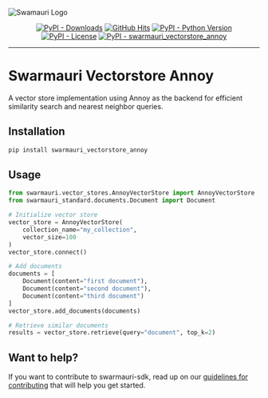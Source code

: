 
![Swamauri Logo](https://res.cloudinary.com/dbjmpekvl/image/upload/v1730099724/Swarmauri-logo-lockup-2048x757_hww01w.png)

<p align="center">
    <a href="https://pypi.org/project/swarmauri_vectorstore_annoy/">
        <img src="https://img.shields.io/pypi/dm/swarmauri_vectorstore_annoy" alt="PyPI - Downloads"/></a>
    <a href="https://github.com/swarmauri/swarmauri-sdk/pkgs/community/swarmauri_vectorstore_annoy/README.md">
        <img src="https://hits.seeyoufarm.com/api/count/incr/badge.svg?url=https://github.com/swarmauri/swarmauri-sdk/pkgs/community/swarmauri_vectorstore_annoy/README.md&count_bg=%2379C83D&title_bg=%23555555&icon=&icon_color=%23E7E7E7&title=hits&edge_flat=false" alt="GitHub Hits"/></a>
    <a href="https://pypi.org/project/swarmauri_vectorstore_annoy/">
        <img src="https://img.shields.io/pypi/pyversions/swarmauri_vectorstore_annoy" alt="PyPI - Python Version"/></a>
    <a href="https://pypi.org/project/swarmauri_vectorstore_annoy/">
        <img src="https://img.shields.io/pypi/l/swarmauri_vectorstore_annoy" alt="PyPI - License"/></a>
    <a href="https://pypi.org/project/swarmauri_vectorstore_annoy/">
        <img src="https://img.shields.io/pypi/v/swarmauri_vectorstore_annoy?label=swarmauri_vectorstore_annoy&color=green" alt="PyPI - swarmauri_vectorstore_annoy"/></a>
</p>

---

# Swarmauri Vectorstore Annoy

A vector store implementation using Annoy as the backend for efficient similarity search and nearest neighbor queries.

## Installation

```bash
pip install swarmauri_vectorstore_annoy
```

## Usage

```python
from swarmauri.vector_stores.AnnoyVectorStore import AnnoyVectorStore
from swarmauri_standard.documents.Document import Document

# Initialize vector store
vector_store = AnnoyVectorStore(
    collection_name="my_collection",
    vector_size=100
)
vector_store.connect()

# Add documents
documents = [
    Document(content="first document"),
    Document(content="second document"),
    Document(content="third document")
]
vector_store.add_documents(documents)

# Retrieve similar documents
results = vector_store.retrieve(query="document", top_k=2)
```

## Want to help?

If you want to contribute to swarmauri-sdk, read up on our [guidelines for contributing](https://github.com/swarmauri/swarmauri-sdk/blob/master/contributing.md) that will help you get started.
